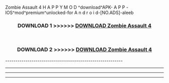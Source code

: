  Zombie Assault 4  H A P P Y M O D ^download^APK- A P P -IOS^mod^premium^unlocked-for A n d r o i d-[NO.ADS]-aleeb



<div align="center">

<h3>DOWNLOAD 1 >>>>>> <a href="https://en-mod.web.app/?en= Zombie Assault 4 ">DOWNLOAD Zombie Assault 4  </a></h3><br>

<h3>DOWNLOAD 2 >>>>>> <a href="https://en-mod.web.app/?en= Zombie Assault 4 ">DOWNLOAD Zombie Assault 4  </a></h3>

</div>
----------------------------------------------------------

----------------------------------------------------------

----------------------------------------------------------

----------------------------------------------------------



